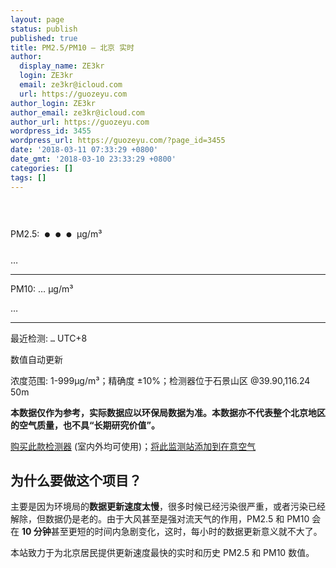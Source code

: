 ```yaml
---
layout: page
status: publish
published: true
title: PM2.5/PM10 — 北京 实时
author:
  display_name: ZE3kr
  login: ZE3kr
  email: ze3kr@icloud.com
  url: https://guozeyu.com
author_login: ZE3kr
author_email: ze3kr@icloud.com
author_url: https://guozeyu.com
wordpress_id: 3455
wordpress_url: https://guozeyu.com/?page_id=3455
date: '2018-03-11 07:33:29 +0800'
date_gmt: '2018-03-10 23:33:29 +0800'
categories: []
tags: []
---
```

<p>PM2.5: <span id="pm2_5" style="font-size: 60px;">…</span> μg/m³</p>
<p><span id="pm2_5_r">…</span></p>
<hr />
<p>PM10: <span id="pm10">…</span> μg/m³</p>
<p><span id="pm10_r">…</span></p>
<hr />
<div style="display: none;">更新: <code id="air_time_u">…</code> UTC+8</div>
<p>最近检测: <code id="air_time">…</code> UTC+8</p>
<p>数值自动更新</p>
<p>浓度范围: 1-999μg/m³；精确度 ±10%；检测器位于石景山区 @39.90,116.24 50m</p>
<p><strong>本数据仅作为参考，实际数据应以环保局数据为准。本数据亦不代表整个北京地区的空气质量，也不具“长期研究价值”。</strong></p>
<p><a href="https://www.amazon.cn/gp/product/B01CD3ARPE?tag=ze3kr-23" target="_blank">购买此款检测器</a> (室内外均可使用)；<a href="https://app.air-matters.com/detail/monitor/8ee9ffff3f5bea56" target="_blank" rel="noopener">将此监测站添加到在意空气</a><br />
<!--</p>
<h2>历史数据</h2>
<p>每五分钟的历史数据，数值自动更新</p>
<p><iframe style="width: 100%; height: 300px;" src="https://app.initialstate.com/embed/#/tiles/LAOJda5JahvtYfZkJDSzjvrD5TQosfnI%3AMOD" width="300" height="150" frameborder="0" scrolling="no" seamless="seamless"></iframe>--></p>
<h2>为什么要做这个项目？</h2>
<p>主要是因为环境局的<strong>数据更新速度太慢</strong>，很多时候已经污染很严重，或者污染已经解除，但数据仍是老的。由于大风甚至是强对流天气的作用，PM2.5 和 PM10 会在 <strong>10 分钟</strong>甚至更短的时间内急剧变化，这时，每小时的数据更新意义就不大了。</p>
<p>本站致力于为北京居民提供更新速度最快的实时和历史 PM2.5 和 PM10 数值。</p>
<div id="pm_script"><script type="text/javascript" src="https://landcement.com/air.php" async></script></div>
